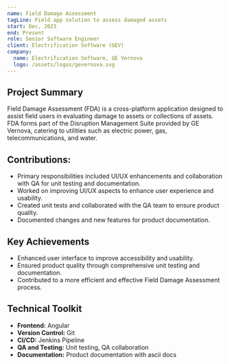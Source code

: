 ```yaml
---
name: Field Damage Assessment
tagLine: Field app solution to assess damaged assets
start: Dec, 2023
end: Present
role: Senior Software Engineer
client: Electrification Software (GEV)
company:
  name: Electrification Software, GE Vernova
  logo: /assets/logos/gevernova.svg
---
```


## Project Summary

Field Damage Assessment (FDA) is a cross-platform application designed to assist field users in
evaluating damage to assets or collections of assets. FDA forms part of the Disruption Management
Suite provided by GE Vernova, catering to utilities such as electric power, gas, telecommunications,
and water.

## Contributions:

- Primary responsibilities included UI/UX enhancements and collaboration with QA for unit testing
  and documentation.
- Worked on improving UI/UX aspects to enhance user experience and usability.
- Created unit tests and collaborated with the QA team to ensure product quality.
- Documented changes and new features for product documentation.

## Key Achievements

- Enhanced user interface to improve accessibility and usability.
- Ensured product quality through comprehensive unit testing and documentation.
- Contributed to a more efficient and effective Field Damage Assessment process.

## Technical Toolkit

- **Frontend:** Angular
- **Version Control:** Git
- **CI/CD:** Jenkins Pipeline
- **QA and Testing:** Unit testing, QA collaboration
- **Documentation:** Product documentation with ascii docs
